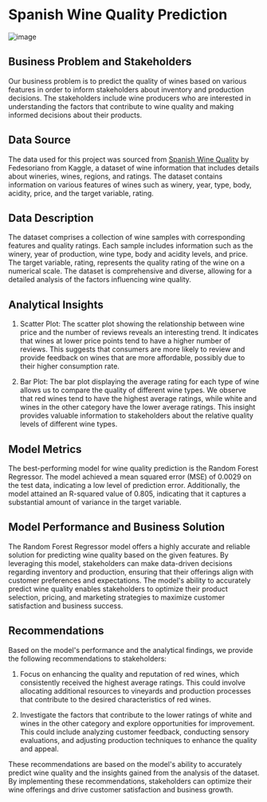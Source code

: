 # Spanish Wine Quality Prediction 

![image](https://github.com/Noctua28/Spanish-Wine-Quality-Prediction/assets/65126638/08fcd15d-d8d6-434a-97ac-9f84dffc7d72)

## Business Problem and Stakeholders

Our business problem is to predict the quality of wines based on various features in order to inform stakeholders about inventory and production decisions. The stakeholders include wine producers who are interested in understanding the factors that contribute to wine quality and making informed decisions about their products.

## Data Source

The data used for this project was sourced from [Spanish Wine Quality](https://www.kaggle.com/datasets/fedesoriano/spanish-wine-quality-dataset?resource=download) by Fedesoriano from Kaggle, a  dataset of wine information that includes details about wineries, wines, regions, and ratings. The dataset contains information on various features of wines such as winery, year, type, body, acidity, price, and the target variable, rating.

## Data Description

The dataset comprises a collection of wine samples with corresponding features and quality ratings. Each sample includes information such as the winery, year of production, wine type, body and acidity levels, and price. The target variable, rating, represents the quality rating of the wine on a numerical scale. The dataset is comprehensive and diverse, allowing for a detailed analysis of the factors influencing wine quality.

## Analytical Insights

1. Scatter Plot: The scatter plot showing the relationship between wine price and the number of reviews reveals an interesting trend. It indicates that wines at lower price points tend to have a higher number of reviews. This suggests that consumers are more likely to review and provide feedback on wines that are more affordable, possibly due to their higher consumption rate.

2. Bar Plot: The bar plot displaying the average rating for each type of wine allows us to compare the quality of different wine types. We observe that red wines tend to have the highest average ratings, while white and wines in the other category have the lower average ratings. This insight provides valuable information to stakeholders about the relative quality levels of different wine types.

## Model Metrics

The best-performing model for wine quality prediction is the Random Forest Regressor. The model achieved a mean squared error (MSE) of 0.0029 on the test data, indicating a low level of prediction error. Additionally, the model attained an R-squared value of 0.805, indicating that it captures a substantial amount of variance in the target variable.

## Model Performance and Business Solution

The Random Forest Regressor model offers a highly accurate and reliable solution for predicting wine quality based on the given features. By leveraging this model, stakeholders can make data-driven decisions regarding inventory and production, ensuring that their offerings align with customer preferences and expectations. The model's ability to accurately predict wine quality enables stakeholders to optimize their product selection, pricing, and marketing strategies to maximize customer satisfaction and business success.

## Recommendations

Based on the model's performance and the analytical findings, we provide the following recommendations to stakeholders:

1. Focus on enhancing the quality and reputation of red wines, which consistently received the highest average ratings. This could involve allocating additional resources to vineyards and production processes that contribute to the desired characteristics of red wines.

2. Investigate the factors that contribute to the lower ratings of white and wines in the other category and explore opportunities for improvement. This could include analyzing customer feedback, conducting sensory evaluations, and adjusting production techniques to enhance the quality and appeal.

These recommendations are based on the model's ability to accurately predict wine quality and the insights gained from the analysis of the dataset. By implementing these recommendations, stakeholders can optimize their wine offerings and drive customer satisfaction and business growth.

